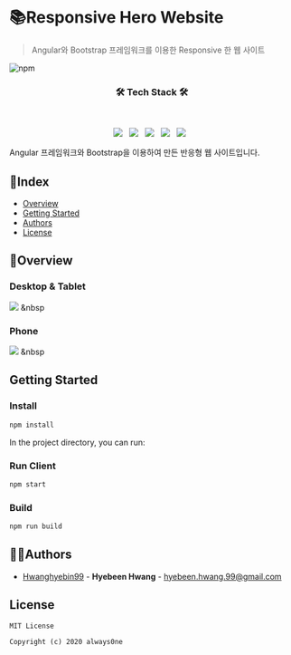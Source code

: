 # 📚Responsive Hero Website
> Angular와 Bootstrap 프레임워크를 이용한 Responsive 한 웹 사이트

![npm](https://img.shields.io/npm/v/npm)

<h3 align="center"><b>🛠 Tech Stack 🛠</b></h3>
</br>
<p align="center">
<img src="https://img.shields.io/badge/Angular-DD0031?style=flat-square&logo=Angular&logoColor=white"/></a> &nbsp
<img src="https://img.shields.io/badge/Bootstrap-7952B3?style=flat-square&logo=Bootstrap&logoColor=white"/></a> &nbsp
<img src="https://img.shields.io/badge/HTML5-E34F26?style=flat-square&logo=HTML5&logoColor=white"/></a> &nbsp
<img src="https://img.shields.io/badge/CSS3-1572B6?style=flat-square&logo=CSS3&logoColor=white"/></a> &nbsp
<img src="https://img.shields.io/badge/TypeScript-3178C6?style=flat-square&logo=TypeScript&logoColor=white"/></a> &nbsp

Angular 프레임워크와 Bootstrap을 이용하여 만든 반응형 웹 사이트입니다.

## 📜Index
  - [Overview](#overview) 
  - [Getting Started](#getting-started)
  - [Authors](#authors)
  - [License](#license)

## 🔎Overview
### Desktop & Tablet
<img src="https://user-images.githubusercontent.com/43427200/131366108-a41c14d4-8cb4-4b95-9514-6f0e1d130ff0.png"/> &nbsp
### Phone
<img src="https://user-images.githubusercontent.com/43427200/131366237-e42d88bf-d78d-4973-863a-9ccb9625b88a.png"/> &nbsp
## Getting Started

### Install
```sh
npm install
```
In the project directory, you can run:

### Run Client
```sh
npm start
```
### Build
```sh
npm run build
```

## 👩‍💻Authors
  - [Hwanghyebin99](https://github.com/Hwanghyebin99) - **Hyebeen Hwang** - <hyebeen.hwang.99@gmail.com>

## License

```
MIT License

Copyright (c) 2020 always0ne

